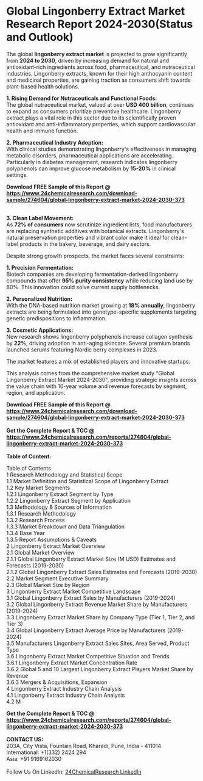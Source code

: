 <h1>Global Lingonberry Extract Market Research Report 2024-2030(Status and Outlook)</h1><p>The global <strong>lingonberry extract market</strong> is projected to grow significantly from <strong>2024 to 2030</strong>, driven by increasing demand for natural and antioxidant-rich ingredients across food, pharmaceutical, and nutraceutical industries. Lingonberry extracts, known for their high anthocyanin content and medicinal properties, are gaining traction as consumers shift towards plant-based health solutions.</p><p><strong>1. Rising Demand for Nutraceuticals and Functional Foods:</strong><br>
The global nutraceutical market, valued at over <strong>USD 400 billion</strong>, continues to expand as consumers prioritize preventive healthcare. Lingonberry extract plays a vital role in this sector due to its scientifically proven antioxidant and anti-inflammatory properties, which support cardiovascular health and immune function.</p><p><strong>2. Pharmaceutical Industry Adoption:</strong><br>
With clinical studies demonstrating lingonberry's effectiveness in managing metabolic disorders, pharmaceutical applications are accelerating. Particularly in diabetes management, research indicates lingonberry polyphenols can improve glucose metabolism by <strong>15-20%</strong> in clinical settings.</p><div><b>Download FREE Sample of this Report @ 
            <a href="https://www.24chemicalresearch.com/download-sample/274604/global-lingonberry-extract-market-2024-2030-373">
            https://www.24chemicalresearch.com/download-sample/274604/global-lingonberry-extract-market-2024-2030-373</a></b></div><br><p><strong>3. Clean Label Movement:</strong><br>
As <strong>72% of consumers</strong> now scrutinize ingredient lists, food manufacturers are replacing synthetic additives with botanical extracts. Lingonberry's natural preservation properties and vibrant color make it ideal for clean-label products in the bakery, beverage, and dairy sectors.</p><p>Despite strong growth prospects, the market faces several constraints:</p><p><strong>1. Precision Fermentation:</strong><br>
Biotech companies are developing fermentation-derived lingonberry compounds that offer <strong>95% purity consistency</strong> while reducing land use by 80%. This innovation could solve current supply bottlenecks.</p><p><strong>2. Personalized Nutrition:</strong><br>
With the DNA-based nutrition market growing at <strong>18% annually</strong>, lingonberry extracts are being formulated into genotype-specific supplements targeting genetic predispositions to inflammation.</p><p><strong>3. Cosmetic Applications:</strong><br>
New research shows lingonberry polyphenols increase collagen synthesis by <strong>22%</strong>, driving adoption in anti-aging skincare. Several premium brands launched serums featuring Nordic berry complexes in 2023.</p><p>The market features a mix of established players and innovative startups:</p><p>This analysis comes from the comprehensive market study "Global Lingonberry Extract Market 2024-2030", providing strategic insights across the value chain with 10-year volume and revenue forecasts by segment, region, and application.</p><div><b>Download FREE Sample of this Report @ 
            <a href="https://www.24chemicalresearch.com/download-sample/274604/global-lingonberry-extract-market-2024-2030-373">
            https://www.24chemicalresearch.com/download-sample/274604/global-lingonberry-extract-market-2024-2030-373</a></b></div><br><div><b>Get the Complete Report & TOC @ 
            <a href="https://www.24chemicalresearch.com/reports/274604/global-lingonberry-extract-market-2024-2030-373">
            https://www.24chemicalresearch.com/reports/274604/global-lingonberry-extract-market-2024-2030-373</a></b></div><br>
            <b>Table of Content:</b><p>Table of Contents<br />
1 Research Methodology and Statistical Scope<br />
1.1 Market Definition and Statistical Scope of Lingonberry Extract<br />
1.2 Key Market Segments<br />
1.2.1 Lingonberry Extract Segment by Type<br />
1.2.2 Lingonberry Extract Segment by Application<br />
1.3 Methodology & Sources of Information<br />
1.3.1 Research Methodology<br />
1.3.2 Research Process<br />
1.3.3 Market Breakdown and Data Triangulation<br />
1.3.4 Base Year<br />
1.3.5 Report Assumptions & Caveats<br />
2 Lingonberry Extract Market Overview<br />
2.1 Global Market Overview<br />
2.1.1 Global Lingonberry Extract Market Size (M USD) Estimates and Forecasts (2019-2030)<br />
2.1.2 Global Lingonberry Extract Sales Estimates and Forecasts (2019-2030)<br />
2.2 Market Segment Executive Summary<br />
2.3 Global Market Size by Region<br />
3 Lingonberry Extract Market Competitive Landscape<br />
3.1 Global Lingonberry Extract Sales by Manufacturers (2019-2024)<br />
3.2 Global Lingonberry Extract Revenue Market Share by Manufacturers (2019-2024)<br />
3.3 Lingonberry Extract Market Share by Company Type (Tier 1, Tier 2, and Tier 3)<br />
3.4 Global Lingonberry Extract Average Price by Manufacturers (2019-2024)<br />
3.5 Manufacturers Lingonberry Extract Sales Sites, Area Served, Product Type<br />
3.6 Lingonberry Extract Market Competitive Situation and Trends<br />
3.6.1 Lingonberry Extract Market Concentration Rate<br />
3.6.2 Global 5 and 10 Largest Lingonberry Extract Players Market Share by Revenue<br />
3.6.3 Mergers & Acquisitions, Expansion<br />
4 Lingonberry Extract Industry Chain Analysis<br />
4.1 Lingonberry Extract Industry Chain Analysis<br />
4.2 M</p><div><b>Get the Complete Report & TOC @ 
            <a href="https://www.24chemicalresearch.com/reports/274604/global-lingonberry-extract-market-2024-2030-373">
            https://www.24chemicalresearch.com/reports/274604/global-lingonberry-extract-market-2024-2030-373</a></b></div><br><b>CONTACT US:</b><br>
            203A, City Vista, Fountain Road, Kharadi, Pune, India - 411014<br>
            International: +1(332) 2424 294<br>
            Asia: +91 9169162030 <br><br>
            Follow Us On LinkedIn: <a href="https://www.linkedin.com/company/24chemicalresearch/">24ChemicalResearch LinkedIn</a>